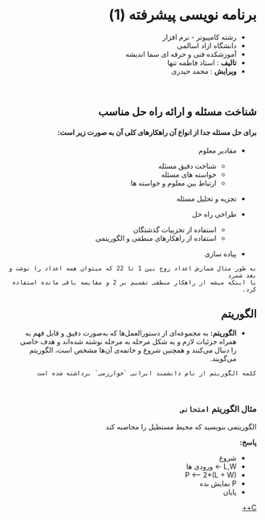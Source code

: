 <div dir="rtl">

# برنامه نویسی پیشرفته (1)

- رشته کامپیوتر - نرم افزار
- دانشگاه ازاد اسالمی
- آموزشکده فنی و حرفه ای سما اندیشه
- **تالیف** : استاد فاطمه تنها
- **ویرایش** : محمد حیدری

<br>

## شناخت مسئله و ارائه راه حل مناسب
#### برای حل مسئله جدا از انواع آن راهکارهای کلی آن به صورت زیر است:

- مقادیر معلوم
    - شناخت دقیق مسئله 
    - خواسته های مسئله
    - ارتباط بین معلوم و خواسته ها

- تجزیه و تحلیل مسئله

- طراحی راه حل
    - استفاده از تجزییات گذشتگان
    - استفاده از راهکارهای منطقی و الگوریتمی

- پیاده سازی

```
به طور مثال شمارش اعداد زوج بین 1 تا 22 که میتوان همه اعداد را نوشت و بعد شمرد
یا اینکه میشه از راهکار منطقی تقسیم بر 2 و مقایسه باقی مانده استفاده کرد.
```

## الگوریتم

- **الگوریتم:** به مجموعه‌ای از دستورالعمل‌ها که به‌صورت دقیق و قابل فهم به همراه جزئیات لازم و به شکل مرحله به مرحله نوشته شده‌اند و هدف خاصی را دنبال می‌کنند و همچنین شروع و خاتمه‌ی آن‌ها مشخص است، الگوریتم می‌گویند.

``` کلمه الگوریتم از نام دانشمند ایرانی `خوارزمی` برداشته شده است ```

<br>

### مثال الگوریتم `امتحانی`

الگوریتمی بنویسید که محیط مستطیل را محاصبه کند

**پاسخ:**

- شروع
- L,W -> ورودی ها
- P <-- 2*(L + W)
- P نمایش بده
- پایان

[C++](cpp/RectanglePerimeter.cpp)

</div>